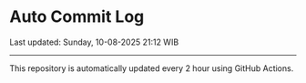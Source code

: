 # Auto Commit Log

Last updated: Sunday, 10-08-2025 21:12 WIB

---

This repository is automatically updated every 2 hour using GitHub Actions.
